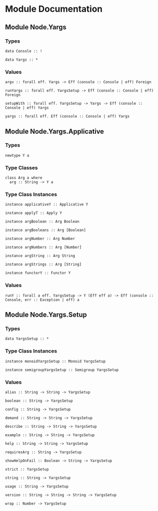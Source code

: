 # Module Documentation

## Module Node.Yargs

### Types

    data Console :: !

    data Yargs :: *


### Values

    argv :: forall eff. Yargs -> Eff (console :: Console | eff) Foreign

    runYargs :: forall eff. YargsSetup -> Eff (console :: Console | eff) Foreign

    setupWith :: forall eff. YargsSetup -> Yargs -> Eff (console :: Console | eff) Yargs

    yargs :: forall eff. Eff (console :: Console | eff) Yargs


## Module Node.Yargs.Applicative

### Types

    newtype Y a


### Type Classes

    class Arg a where
      arg :: String -> Y a


### Type Class Instances

    instance applicativeY :: Applicative Y

    instance applyT :: Apply Y

    instance argBoolean :: Arg Boolean

    instance argBooleans :: Arg [Boolean]

    instance argNumber :: Arg Number

    instance argNumbers :: Arg [Number]

    instance argString :: Arg String

    instance argStrings :: Arg [String]

    instance functorY :: Functor Y


### Values

    runY :: forall a eff. YargsSetup -> Y (Eff eff a) -> Eff (console :: Console, err :: Exception | eff) a


## Module Node.Yargs.Setup

### Types

    data YargsSetup :: *


### Type Class Instances

    instance monoidYargsSetup :: Monoid YargsSetup

    instance semigroupYargsSetup :: Semigroup YargsSetup


### Values

    alias :: String -> String -> YargsSetup

    boolean :: String -> YargsSetup

    config :: String -> YargsSetup

    demand :: String -> String -> YargsSetup

    describe :: String -> String -> YargsSetup

    example :: String -> String -> YargsSetup

    help :: String -> String -> YargsSetup

    requiresArg :: String -> YargsSetup

    showHelpOnFail :: Boolean -> String -> YargsSetup

    strict :: YargsSetup

    string :: String -> YargsSetup

    usage :: String -> YargsSetup

    version :: String -> String -> String -> YargsSetup

    wrap :: Number -> YargsSetup